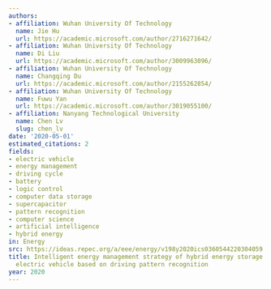 ```yaml
---
authors:
- affiliation: Wuhan University Of Technology
  name: Jie Hu
  url: https://academic.microsoft.com/author/2716271642/
- affiliation: Wuhan University Of Technology
  name: Di Liu
  url: https://academic.microsoft.com/author/3009963096/
- affiliation: Wuhan University Of Technology
  name: Changqing Du
  url: https://academic.microsoft.com/author/2155262854/
- affiliation: Wuhan University Of Technology
  name: Fuwu Yan
  url: https://academic.microsoft.com/author/3019055100/
- affiliation: Nanyang Technological University
  name: Chen Lv
  slug: chen_lv
date: '2020-05-01'
estimated_citations: 2
fields:
- electric vehicle
- energy management
- driving cycle
- battery
- logic control
- computer data storage
- supercapacitor
- pattern recognition
- computer science
- artificial intelligence
- hybrid energy
in: Energy
src: https://ideas.repec.org/a/eee/energy/v198y2020ics0360544220304059.html
title: Intelligent energy management strategy of hybrid energy storage system for
  electric vehicle based on driving pattern recognition
year: 2020
---
```

